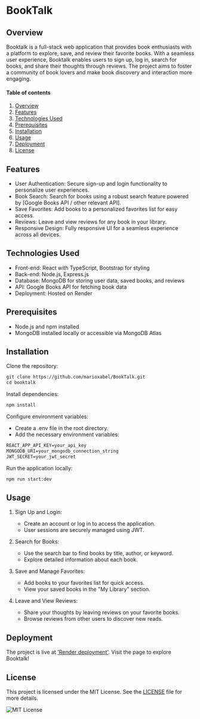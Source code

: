 # BookTalk

## Overview

Booktalk is a full-stack web application that provides book enthusiasts with a platform to explore, save, and review their favorite books. With a seamless user experience, Booktalk enables users to sign up, log in, search for books, and share their thoughts through reviews. The project aims to foster a community of book lovers and make book discovery and interaction more engaging.

#### Table of contents

1. [Overview](#overview)
2. [Features](#features)
3. [Technologies Used](#technologies-used)
4. [Prerequisites](#prerequisites)
5. [Installation](#installation)
6. [Usage](#usage)
7. [Deployment](#features)
8. [License](#features)

## Features

- User Authentication: Secure sign-up and login functionality to personalize user experiences.
- Book Search: Search for books using a robust search feature powered by [Google Books API / other relevant API].
- Save Favorites: Add books to a personalized favorites list for easy access.
- Reviews: Leave and view reviews for any book in your library.
- Responsive Design: Fully responsive UI for a seamless experience across all devices.

## Technologies Used

- Front-end: React with TypeScript, Bootstrap for styling
- Back-end: Node.js, Express.js
- Database: MongoDB for storing user data, saved books, and reviews
- API: Google Books API for fetching book data
- Deployment: Hosted on Render

## Prerequisites

* Node.js and npm installed
* MongoDB installed locally or accessible via MongoDB Atlas

## Installation

Clone the repository:

```md
git clone https://github.com/marioxabel/BookTalk.git
cd booktalk
```

Install dependencies:

```md
npm install
```

Configure environment variables:

* Create a .env file in the root directory.
* Add the necessary environment variables:

```md
REACT_APP_API_KEY=your_api_key
MONGODB_URI=your_mongodb_connection_string
JWT_SECRET=your_jwt_secret
```

Run the application locally:

```md
npm run start:dev
```
## Usage

1. Sign Up and Login:
   * Create an account or log in to access the application.
   * User sessions are securely managed using JWT.

2. Search for Books:

   * Use the search bar to find books by title, author, or keyword.
   * Explore detailed information about each book.

3. Save and Manage Favorites:

   * Add books to your favorites list for quick access.
   * View your saved books in the "My Library" section.

4. Leave and View Reviews:

   * Share your thoughts by leaving reviews on your favorite books.
   * Browse reviews from other users to discover new reads.

## Deployment

The project is live at ['Render deployment'](https://booktalk-pn4b.onrender.com). Visit the page to explore Booktalk!


## License

This project is licensed under the MIT License. See the [LICENSE](LICENSE) file for more details.

![MIT License](https://img.shields.io/badge/License-MIT-purple)


